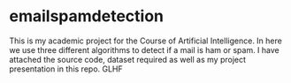 # emailspamdetection
This is my academic project for the Course of Artificial Intelligence. In here we use three different algorithms to detect if a mail is ham or spam. I have attached the source code, dataset required as well as my project presentation in this repo.
GLHF
